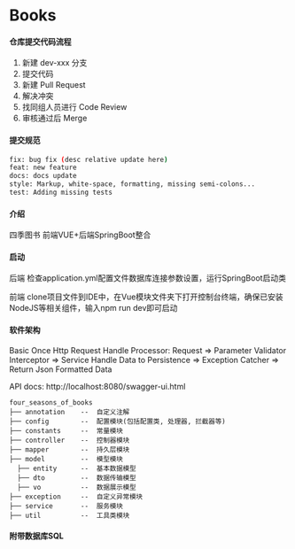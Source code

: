 # Books

#### 仓库提交代码流程
1.  新建 dev-xxx 分支
2.  提交代码
3.  新建 Pull Request
4.  解决冲突
5.  找同组人员进行 Code Review
6.  审核通过后 Merge

#### 提交规范
```bash
fix: bug fix (desc relative update here)
feat: new feature
docs: docs update
style: Markup, white-space, formatting, missing semi-colons...
test: Adding missing tests
```

#### 介绍
四季图书
前端VUE+后端SpringBoot整合

#### 启动

后端
检查application.yml配置文件数据库连接参数设置，运行SpringBoot启动类

前端
clone项目文件到IDE中，在Vue模块文件夹下打开控制台终端，确保已安装NodeJS等相关组件，输入npm run dev即可启动

#### 软件架构
Basic Once Http Request Handle Processor:
Request => Parameter Validator Interceptor => Service Handle Data to Persistence => Exception Catcher => Return Json Formatted Data

API docs: http://localhost:8080/swagger-ui.html

```
four_seasons_of_books
├── annotation    --  自定义注解
├── config        --  配置模块(包括配置类, 处理器, 拦截器等)
├── constants     --  常量模块
├── controller    --  控制器模块
├── mapper        --  持久层模块
├── model         --  模型模块
  ├── entity      --  基本数据模型
  ├── dto         --  数据传输模型
  ├── vo          --  数据展示模型
├── exception     --  自定义异常模块
├── service       --  服务模块
├── util          --  工具类模块
```
#### 附带数据库SQL
